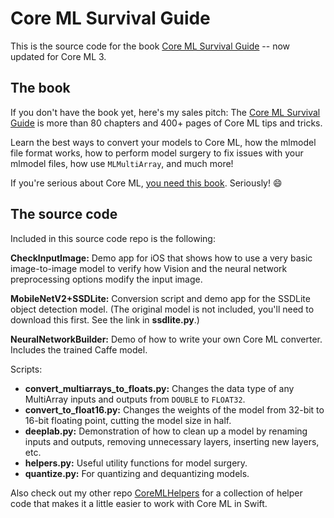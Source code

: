 # Core ML Survival Guide

This is the source code for the book [Core ML Survival Guide](http://leanpub.com/coreml-survival-guide) -- now updated for Core ML 3.

## The book

If you don't have the book yet, here's my sales pitch: The [Core ML Survival Guide](http://leanpub.com/coreml-survival-guide) is more than 80 chapters and 400+ pages of Core ML tips and tricks. 

Learn the best ways to convert your models to Core ML, how the mlmodel file format works, how to perform model surgery to fix issues with your mlmodel files, how use `MLMultiArray`, and much more!

If you're serious about Core ML, [you need this book](http://leanpub.com/coreml-survival-guide). Seriously! :smile:

## The source code

Included in this source code repo is the following:

**CheckInputImage:** Demo app for iOS that shows how to use a very basic image-to-image model to verify how Vision and the neural network preprocessing options modify the input image.

**MobileNetV2+SSDLite:** Conversion script and demo app for the SSDLite object detection model. (The original model is not included, you'll need to download this first. See the link in **ssdlite.py**.)

**NeuralNetworkBuilder:** Demo of how to write your own Core ML converter. Includes the trained Caffe model.

Scripts:

- **convert_multiarrays_to_floats.py:** Changes the data type of any MultiArray inputs and outputs from `DOUBLE` to `FLOAT32`.
- **convert_to_float16.py:** Changes the weights of the model from 32-bit to 16-bit floating point, cutting the model size in half.
- **deeplab.py:** Demonstration of how to clean up a model by renaming inputs and outputs, removing unnecessary layers, inserting new layers, etc.
- **helpers.py:** Useful utility functions for model surgery.
- **quantize.py:** For quantizing and dequantizing models.

Also check out my other repo [CoreMLHelpers](https://github.com/hollance/CoreMLHelpers) for a collection of helper code that makes it a little easier to work with Core ML in Swift.

